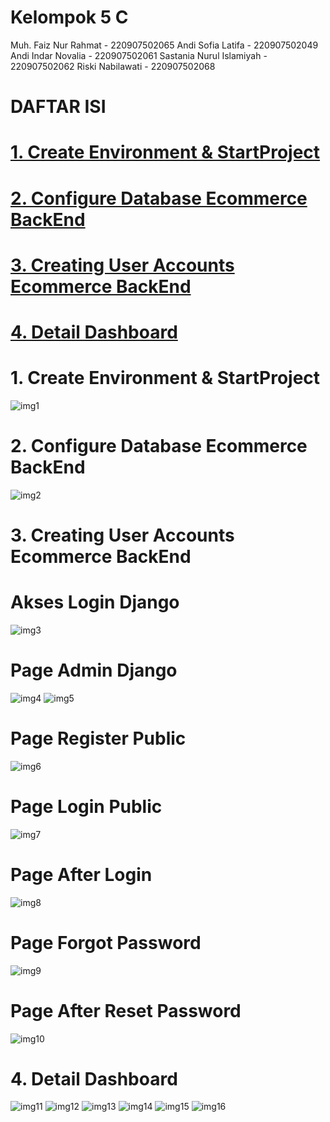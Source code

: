 # Kelompok 5 C

Muh. Faiz Nur Rahmat - 220907502065
Andi Sofia Latifa - 220907502049
Andi Indar Novalia - 220907502061
Sastania Nurul Islamiyah - 220907502062
Riski Nabilawati - 220907502068

# DAFTAR ISI
# [1. Create Environment & StartProject](#1-create-environment--startproject-1)
# [2. Configure Database Ecommerce BackEnd](#2-configure-database-ecommerce-backend-1)
# [3. Creating User Accounts Ecommerce BackEnd](#3-creating-user-accounts-ecommerce-backend-1)
# [4. Detail Dashboard](#4-detail-dashboard-1)



# 1. Create Environment & StartProject
![img1](Screenshot/img16.png)

# 2. Configure Database Ecommerce BackEnd
![img2](Screenshot/img15.png)

# 3. Creating User Accounts Ecommerce BackEnd
# Akses Login Django
![img3](Screenshot/img.png)

# Page Admin Django
![img4](Screenshot/img2.png)
![img5](Screenshot/img3.png)

# Page Register Public
![img6](Screenshot/img10.png)

# Page Login Public
![img7](Screenshot/img11.png)

# Page After Login
![img8](Screenshot/img14.png)

# Page Forgot Password
![img9](Screenshot/img13.png)

# Page After Reset Password
![img10](Screenshot/img13.png)

# 4. Detail Dashboard
![img11](Screenshot/img4.png)
![img12](Screenshot/img5.png)
![img13](Screenshot/img6.png)
![img14](Screenshot/img7.png)
![img15](Screenshot/img8.png)
![img16](Screenshot/img9.png)